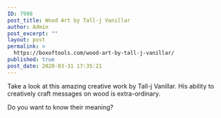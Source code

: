 ```yaml
---
ID: 7998
post_title: Wood Art by Tall-j Vanillar
author: Admin
post_excerpt: ""
layout: post
permalink: >
  https://boxoftools.com/wood-art-by-tall-j-vanillar/
published: true
post_date: 2020-03-31 17:35:21
---
```

<!-- wp:paragraph -->
<p>Take a look at this amazing creative work by Tall-j Vanillar. His ability to creatively craft messages on wood is extra-ordinary.</p>
<!-- /wp:paragraph --><!-- wp:paragraph -->
<p>Do you want to know their meaning?</p>
<!-- /wp:paragraph --><!-- wp:image {"id":8027,"sizeSlug":"large"} -->
<figure></figure>
<!-- /wp:image -->		
				<a data-elementor-lightbox-slideshow="all" href="https://boxoftools.com/wp-content/uploads/2020/03/DSC_1023-Large.jpg">
														</a>
				<a data-elementor-lightbox-slideshow="all" href="https://boxoftools.com/wp-content/uploads/2020/03/DSC_1022-Large.jpg">
														</a>
				<a data-elementor-lightbox-slideshow="all" href="https://boxoftools.com/wp-content/uploads/2020/03/DSC_1018-Large.jpg">
														</a>
				<a data-elementor-lightbox-slideshow="all" href="https://boxoftools.com/wp-content/uploads/2020/03/DSC_1019-Large.jpg">
														</a>
				<a data-elementor-lightbox-slideshow="all" href="https://boxoftools.com/wp-content/uploads/2020/03/DSC_1014-Large.jpg">
														</a>
				<a data-elementor-lightbox-slideshow="all" href="https://boxoftools.com/wp-content/uploads/2020/03/DSC_1013-Large.jpg">
														</a>
				<a data-elementor-lightbox-slideshow="all" href="https://boxoftools.com/wp-content/uploads/2020/03/DSC_1004-Large.jpg">
														</a>